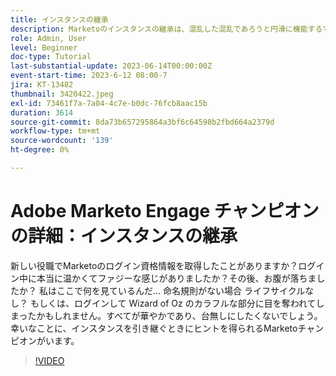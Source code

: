 ```yaml
---
title: インスタンスの継承
description: Marketoのインスタンスの継承は、混乱した混乱であろうと円滑に機能するマシンであろうと、大変な作業になる可能性があります。 Marketo Champions にご参加ください。新しいインスタンスをナビゲートして最適化し、スムーズな移行と効果的な管理を実現するのに役立つ重要なヒントやベストプラクティスを紹介します。
role: Admin, User
level: Beginner
doc-type: Tutorial
last-substantial-update: 2023-06-14T00:00:00Z
event-start-time: 2023-6-12 08:00-7
jira: KT-13482
thumbnail: 3420422.jpeg
exl-id: 73461f7a-7a04-4c7e-b0dc-76fcb8aac15b
duration: 3614
source-git-commit: 8da73b657295864a3bf6c64598b2fbd664a2379d
workflow-type: tm+mt
source-wordcount: '139'
ht-degree: 0%

---
```


# Adobe Marketo Engage チャンピオンの詳細：インスタンスの継承

新しい役職でMarketoのログイン資格情報を取得したことがありますか？ログイン中に本当に温かくてファジーな感じがありましたか？その後、お腹が落ちましたか？ 私はここで何を見ているんだ… 命名規則がない場合 ライフサイクルなし？ もしくは、ログインして Wizard of Oz のカラフルな部分に目を奪われてしまったかもしれません。すべてが華やかであり、台無しにしたくないでしょう。幸いなことに、インスタンスを引き継ぐときにヒントを得られるMarketoチャンピオンがいます。

>[!VIDEO](https://video.tv.adobe.com/v/3420422/?learn=on)
